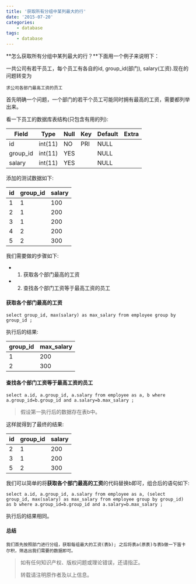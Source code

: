 ```yaml
---
title: '获取所有分组中某列最大的行'
date: '2015-07-20'
categories:
    - database
tags:
    - database
---
```


**怎么获取所有分组中某列最大的行？**下面用一个例子来说明下：

一共公司有若干员工，每个员工有各自的id, group_id(部门), salary(工资).现在的问题转变为

	求公司各部门最高工资的员工

首先明确一个问题，一个部门的若干个员工可能同时拥有最高的工资，需要都列举出来。

看一下员工的数据库表结构(只包含有用的列):


| Field    | Type    | Null | Key | Default | Extra |
|----------|---------|------|-----|---------|-------|
| id       | int(11) | NO   | PRI | NULL    |       |
| group_id | int(11) | YES  |     | NULL    |       |
| salary   | int(11) | YES  |     | NULL    |       |

添加的测试数据如下:

| id | group_id | salary |
|----|----------|--------|
|  1 |    1     |    100 |
|  2 |    1     |    200 |
|  3 |    1     |    200 |
|  4 |    2     |    200 |
|  5 |    2     |    300 |

我们需要做的步骤如下:

- 1. 获取各个部门最高的工资
- 2. 查找各个部门工资等于最高工资的员工

#### 获取各个部门最高的工资

	select group_id, max(salary) as max_salary from employee group by group_id ;

执行后的结果:

| group_id | max_salary |
|----------|------------|
|        1 |        200 |
|        2 |        300 |

#### 查找各个部门工资等于最高工资的员工

	select a.id, a.group_id, a.salary from employee as a, b where a.group_id=b.group_id and a.salary=b.max_salary ;

>假设第一执行后的数据存在表b中。

这样就得到了最终的结果:

| id | group_id | salary |
|----|----------|--------|
|  2 |        1 |    200 |
|  3 |        1 |    200 |
|  5 |        2 |    300 |

我们可以简单的将**获取各个部门最高的工资**的代码替换b即可，组合后的语句如下:

	select a.id, a.group_id, a.salary from employee as a, (select group_id, max(salary) as max_salary from employee group by group_id) as b where a.group_id=b.group_id and a.salary=b.max_salary ;

执行后的结果相同。

#### 总结
	我们首先按照部门进行分组，获取每组最大的工资(表b); 之后将表a(原表)与表b做一下笛卡尔积，筛选出我们需要的数据即可。

> 如有任何知识产权、版权问题或理论错误，还请指正。
>
> 转载请注明原作者及以上信息。
